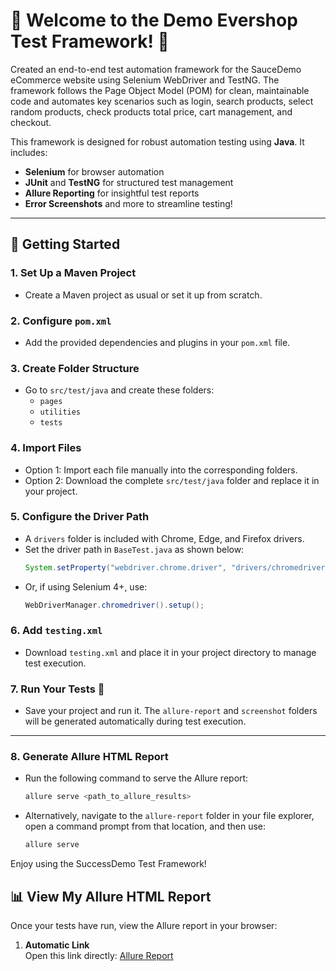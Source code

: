 

# 🎉 Welcome to the Demo Evershop Test Framework! 🎉

Created an end-to-end test automation framework for the SauceDemo eCommerce website using Selenium WebDriver and TestNG. The framework follows the Page Object Model (POM) for clean, maintainable code and automates key scenarios such as login, search products, select random products, check products total price, cart management, and checkout.

This framework is designed for robust automation testing using **Java**. It includes:
- **Selenium** for browser automation
- **JUnit** and **TestNG** for structured test management
- **Allure Reporting** for insightful test reports
- **Error Screenshots** and more to streamline testing!

---

## 🚀 Getting Started

### 1. Set Up a Maven Project
   - Create a Maven project as usual or set it up from scratch.

### 2. Configure `pom.xml`
   - Add the provided dependencies and plugins in your `pom.xml` file.

### 3. Create Folder Structure
   - Go to `src/test/java` and create these folders:
     - `pages`
     - `utilities`
     - `tests`

### 4. Import Files
   - Option 1: Import each file manually into the corresponding folders.
   - Option 2: Download the complete `src/test/java` folder and replace it in your project.

### 5. Configure the Driver Path
   - A `drivers` folder is included with Chrome, Edge, and Firefox drivers.
   - Set the driver path in `BaseTest.java` as shown below:
     ```java
     System.setProperty("webdriver.chrome.driver", "drivers/chromedriver.exe");
     ```
   - Or, if using Selenium 4+, use:
     ```java
     WebDriverManager.chromedriver().setup();
     ```

### 6. Add `testing.xml`
   - Download `testing.xml` and place it in your project directory to manage test execution.

### 7. Run Your Tests 🚦
   - Save your project and run it. The `allure-report` and `screenshot` folders will be generated automatically during test execution.

---

### 8. **Generate Allure HTML Report**  
   - Run the following command to serve the Allure report:  
     ```bash
     allure serve <path_to_allure_results>
     ```
   - Alternatively, navigate to the `allure-report` folder in your file explorer, open a command prompt from that location, and then use:  
     ```bash
     allure serve
     ```

Enjoy using the SuccessDemo Test Framework!

## 📊 View My Allure HTML Report

Once your tests have run, view the Allure report in your browser:

1. **Automatic Link**  
   Open this link directly: [Allure Report](http://192.168.43.164:52654/index.html#)
